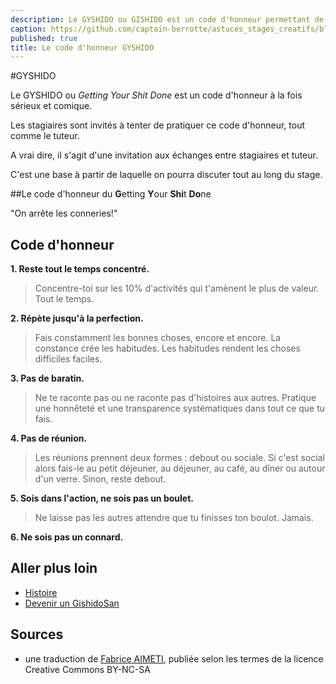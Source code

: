 ```yaml
---
description: Le GYSHIDO ou GISHIDO est un code d'honneur permettant de renforcer l'efficacité en équipe.
caption: https://github.com/captain-berrotte/astuces_stages_creatifs/blob/master/media/gishido.jpg?raw=true
published: true
title: Le code d'honneur GYSHIDO
---
```


#GYSHIDO

Le GYSHIDO ou *Getting Your Shit Done* est un code d'honneur à la fois sérieux et comique.

Les stagiaires sont invités à tenter de pratiquer ce code d'honneur, tout comme le tuteur.

A vrai dire, il s'agit d'une invitation aux échanges entre stagiaires et tuteur. 

C'est une base à partir de laquelle on pourra discuter tout au long du stage. 


##Le code d'honneur du **G**etting **Y**our **Shi**t **Do**ne

"On arrête les conneries!" 

## Code d'honneur

**1. Reste tout le temps concentré.**

> Concentre-toi sur les 10% d'activités qui t'amènent le plus de valeur. Tout le temps. 

**2. Répète jusqu'à la perfection.**

> Fais constamment les bonnes choses, encore et encore. La constance crée les habitudes. Les habitudes rendent les choses difficiles faciles.

**3. Pas de baratin.**

> Ne te raconte pas ou ne raconte pas d'histoires aux autres. Pratique une honnêteté et une transparence systématiques dans tout ce que tu fais.

**4. Pas de réunion.**

> Les réunions prennent deux formes : debout ou sociale. Si c'est social alors fais-le au petit déjeuner, au déjeuner, au café, au dîner ou autour d'un verre. Sinon, reste debout.

**5. Sois dans l'action, ne sois pas un boulet.**

> Ne laisse pas les autres attendre que tu finisses ton boulot. Jamais.

**6. Ne sois pas un connard.**

## Aller plus loin 

* [Histoire](http://gyshido.com/about/)
* [Devenir un GishidoSan](http://gyshido.com/join/)

## Sources

* une traduction de [Fabrice AIMETI](http://www.fabrice-aimetti.fr/dotclear/public/traductions/gyshido/GyShiDo_-_Get_Your_Shit_Done__fr.html), publiée selon les termes de la licence Creative Commons BY-NC-SA
